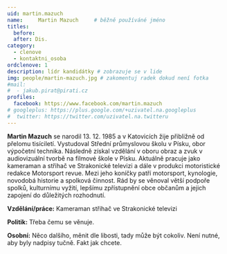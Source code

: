 ```yaml
---
uid: martin.mazuch
name:     Martin Mazuch  	# běžně používáné jméno
titles:
  before: 
  after: Dis.
category:
  - clenove
  - kontaktni_osoba
ordclenove: 1
description: lídr kandidátky # zobrazuje se v lide
img: people/martin-mazuch.jpg # zakomentuj radek dokud není fotka
#mail:
#  - jakub.pirat@pirati.cz
profiles:
  facebook: https://www.facebook.com/martin.mazuch
# googleplus: https://plus.google.com/+uzivatel.na.googleplus
#  twitter: https://twitter.com/uzivatel.na.twitteru
---
```


**Martin Mazuch** se narodil 13. 12. 1985 a v Katovicích žije přibližně od přelomu tisíciletí. Vystudoval Střední průmyslovou školu v Písku, obor výpočetní technika. Následně získal vzdělání v oboru obraz a zvuk v audiovizuální tvorbě na filmové škole v Písku. Aktuálně pracuje jako kameraman a střihač ve Strakonické televizi a dále v produkci motoristické redakce Motorsport revue. Mezi jeho koníčky patří motorsport, kynologie, novodobá historie a spolková činnost. Rád by se věnoval větší podpoře spolků, kulturnímu vyžití, lepšímu zpřístupnění obce občanům a jejich zapojení do důležitých rozhodnutí.


**Vzdělání/práce:** Kameraman střihač ve Strakonické televizi

**Politik:** Třeba čemu se věnuje.

**Osobní:** Něco dalšího, měnit dle libosti, tady může být cokoliv. Není nutné, aby byly nadpisy tučně. Fakt jak chcete.

